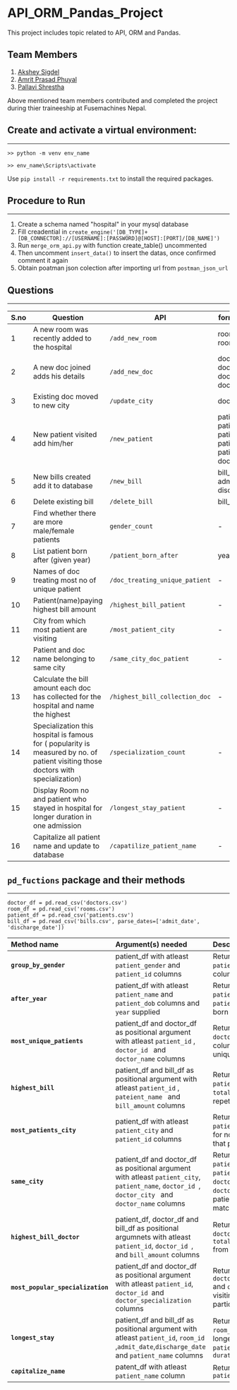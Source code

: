 # API_ORM_Pandas_Project

This project includes topic related to API, ORM and Pandas.  

## Team Members 
1. [Akshey Sigdel](https://github.com/aksigdel)
2. [Amrit Prasad Phuyal](https://github.com/amrit-fuse)
3. [Pallavi Shrestha](https://github.com/stha-pallavii)

Above mentioned team members contributed and completed the project during thier traineeship at Fusemachines Nepal.


## Create and activate a virtual environment:
---

`>> python -m venv env_name`

`>> env_name\Scripts\activate`

Use `pip install -r requirements.txt` to install the required packages.


## Procedure to Run
---
1. Create a schema named "hospital"  in your  mysql database 
2. Fill creadential in `create_engine('[DB_TYPE]+[DB_CONNECTOR]://[USERNAME]:[PASSWORD]@[HOST]:[PORT]/[DB_NAME]') `
3. Run `merge_orm_api.py`   with  function  create_table() uncommented 
4. Then uncomment  `insert_data()`  to insert the datas, once confirmed comment it again
5. Obtain poatman json colection after importing url from  `postman_json_url` 


## Questions
---
| **S.no** | **Question**                                                                                                                      | **API**                        | **form-data {key : value}**                                                                           |
| -------- | --------------------------------------------------------------------------------------------------------------------------------- | ------------------------------ | ----------------------------------------------------------------------------------------------------- |
| 1        | A new room was recently added to the hospital                                                                                     | `/add_new_room`                | room_id, room_price_per_day                                                                           |
| 2        | A new doc joined adds his details                                                                                                 | `/add_new_doc`                 | doctor_id, doctor_name, doctor_specialization, doctor_city, doctor_phone                              |
| 3        | Existing doc moved to new city                                                                                                    | `/update_city`                 | doctor_id, doctor_city                                                                                |
| 4        | New patient  visited add him/her                                                                                                  | `/new_patient`                 | patient_id, patient_name, patient_gender, patient_dob,patient_city, patient_phone, room_id, doctor_id |
| 5        | New bills created add it to database                                                                                              | `/new_bill`                    | bill_id, patient_id, admit_date, discharge_date                                                       |
| 6        | Delete existing bill                                                                                                              | `/delete_bill`                 | bill_id                                                                                               |
| 7        | Find whether there are more  male/female patients                                                                                 | `gender_count`                 | -                                                                                                     |
| 8        | List patient born after (given year)                                                                                              | `/patient_born_after`          | year                                                                                                  |
| 9        | Names of doc treating most no of unique patient                                                                                   | `/doc_treating_unique_patient` | -                                                                                                     |
| 10       | Patient(name)paying highest bill amount                                                                                           | `/highest_bill_patient`        | -                                                                                                     |
| 11       | City  from which most patient are visiting                                                                                        | `/most_patient_city`           | -                                                                                                     |
| 12       | Patient and doc name belonging to same city                                                                                       | `/same_city_doc_patient`       | -                                                                                                     |
| 13       | Calculate the bill amount each doc has collected for the hospital and name the highest                                            | `/highest_bill_collection_doc` | -                                                                                                     |
| 14       | Specialization this hospital is famous for ( popularity is measured by no. of patient visiting those doctors with specialization) | `/specialization_count`        | -                                                                                                     |
| 15       | Display Room no  and patient  who stayed in hospital for longer duration in one admission                                         | `/longest_stay_patient`        | -                                                                                                     |
| 16       | Capitalize all  patient name and update to database                                                                               | `/capatilize_patient_name`     | -                                                                                                     |


## `pd_fuctions` package and their methods
---


    doctor_df = pd.read_csv('doctors.csv')
    room_df = pd.read_csv('rooms.csv')
    patient_df = pd.read_csv('patients.csv')
    bill_df = pd.read_csv('bills.csv', parse_dates=['admit_date', 'discharge_date'])

| **Method name**                   | **Argument(s) needed**                                                                                                                              | **Description**                                                                                                                   |
| :-------------------------------- | :-------------------------------------------------------------------------------------------------------------------------------------------------- | :-------------------------------------------------------------------------------------------------------------------------------- |
| **`group_by_gender`**             | patient_df with atleast `patient_gender` and `patient_id` columns                                                                                   | Returns a df with `patient_gender` and `count` columns                                                                            |
| **`after_year`**                  | patient_df with atleast `patient_name` and `patient_dob` columns     and `year` supplied                                                            | Returns a df with `patient_name` and `patient_dob` columns born after 1985                                                        |
| **`most_unique_patients`**        | patient_df and doctor_df as positional argument with atleast `patient_id` , `doctor_id `  and `doctor_name` columns                                 | Returns a df with `doctor_name` and `count` columns with counts of unique patients only                                           |
| **`highest_bill`**                | patient_df and bill_df as positional argument with atleast `patient_id` , `pateient_name `  and `bill_amount` columns                               | Returns a df with columns `patient_name` and `total_bill_amount` from repetative visits                                           |
| **`most_patients_city`**          | patient_df with atleast `patient_city` and `patient_id` columns                                                                                     | Returns a df with columns `patient_city` and `count` for no. of patients from that particular city                                |
| **`same_city`**                   | patient_df and doctor_df as positional argument with atleast `patient_city`, `patient_name`, `doctor_id `, `doctor_city ` and `doctor_name` columns | Returns a df with columns `patient_city`, `patient_name`, `doctor_city ` and `doctor_name` where patients and doctor city matches |
| **`highest_bill_doctor`**         | patient_df, doctor_df and bill_df as positional argumnets with atleast `patient_id`,  `doctor_id `, and `bill_amount` columns                       | Returns a df with columns `doctor_name` and `total_bill_collected` from multiple patients                                         |
| **`most_popular_specialization`** | patient_df and doctor_df as positional argument with atleast `patient_id`, `doctor_id `and `doctor_specialization` columns                          | Returns a df with columns `doctor_specialization` and `count` no of patients visiting doctor with particular specialization       |
| **`longest_stay`**                | patient_df and bill_df as positional argument with atleast `patient_id`, `room_id `,`admit_date`,`discharge_date` and `patient_name` columns        | Returns a df with columns `room_id` as  room of thier longest stay , `patient_name` and `duration_of_stay`                        |
| **`capitalize_name`**             | patent_df with atleast `patient_name` column                                                                                                        | Returns a df with column `patient_name_capitalized`                                                                               |


